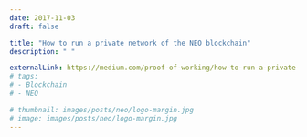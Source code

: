 ```yaml
---
date: 2017-11-03
draft: false

title: "How to run a private network of the NEO blockchain"
description: " "

externalLink: https://medium.com/proof-of-working/how-to-run-a-private-network-of-the-neo-blockchain-d83004557359
# tags:
# - Blockchain
# - NEO

# thumbnail: images/posts/neo/logo-margin.jpg
# image: images/posts/neo/logo-margin.jpg
---
```

